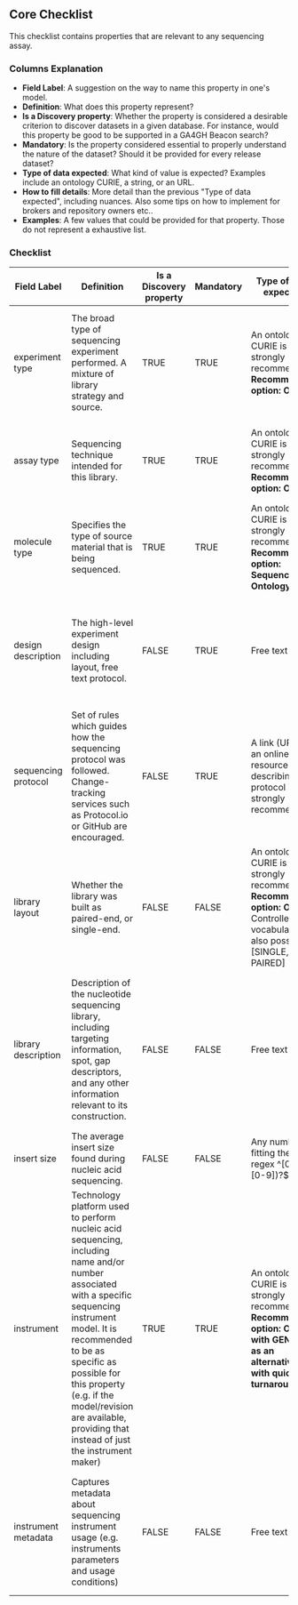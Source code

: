 ## Core Checklist

This checklist contains properties that are relevant to any sequencing assay.


### Columns Explanation

* **Field Label**: A suggestion on the way to name this property in one's model.
* **Definition**: What does this property represent?
* **Is a Discovery property**: Whether the property is considered a desirable criterion to discover datasets in a given database. For instance, would this property be good to be supported in a GA4GH Beacon search?
* **Mandatory**: Is the property considered essential to properly understand the nature of the dataset? Should it be provided for every release dataset?
* **Type of data expected**: What kind of value is expected? Examples include an ontology CURIE, a string, or an URL.
* **How to fill details**: More detail than the previous "Type of data expected", including nuances. Also some tips on how to implement for brokers and repository owners etc..
* **Examples**: A few values that could be provided for that property. Those do not represent a exhaustive list.

### Checklist

| Field Label         | Definition                                                                                                                                                                                                                                                                                                          | Is a Discovery property | Mandatory | Type of data expected                                                                                                           | How to fill details                                                                                                                                                  | Examples                                                                                                                                                                                                                                                                                                                                                                                                                                                                                                                                                                                            |
|---------------------|---------------------------------------------------------------------------------------------------------------------------------------------------------------------------------------------------------------------------------------------------------------------------------------------------------------------|-------------------------|-----------|---------------------------------------------------------------------------------------------------------------------------------|----------------------------------------------------------------------------------------------------------------------------------------------------------------------|-----------------------------------------------------------------------------------------------------------------------------------------------------------------------------------------------------------------------------------------------------------------------------------------------------------------------------------------------------------------------------------------------------------------------------------------------------------------------------------------------------------------------------------------------------------------------------------------------------|
| experiment type     | The broad type of sequencing experiment performed. A mixture of library strategy and source.                                                                                                                                                                                                                        | TRUE                    | TRUE      | An ontology CURIE is strongly recommended. **Recommended option: OBI**                                                          | The *broad* experiment type, cf. assay type the *finer* granularity. If an implementer can assure an **assay type** is an ontology, this ought to be determined.     | **OBI:0000626** [DNA sequencing assay]<br>**OBI:0001177** [RNA sequencing assay]                                                                                                                                                                                                                                                                                                                                                                                                                                                                                                                    |
| assay type          | Sequencing technique intended for this library.                                                                                                                                                                                                                                                                     | TRUE                    | TRUE      | An ontology CURIE is strongly recommended. **Recommended option: OBI**                                                          | Enter the *finest* granularity. cf. the *broader* **experiment type**.                                                                                               | **OBI:0002117** [whole genome sequencing assay]<br>**OBI:0002118** [exome sequencing assay]<br>**OBI:0001922** [microRNA profiling by high throughput sequencing assay]<br>**OBI:0002764** [single-cell ATAC-seq]<br>**OBI:0002440** [Hi-C assay]                                                                                                                                                                                                                                                                                                                                                   |
| molecule type       | Specifies the type of source material that is being sequenced.                                                                                                                                                                                                                                                      | TRUE                    | TRUE      | An ontology CURIE is strongly recommended. **Recommended option: Sequence Ontology (SO)**                                       |                                                                                                                                                                      | **SO:0000991** [genomic_DNA]<br>**SO:0000234** [mRNA]<br>**SO:0001877** [lncRNA]                                                                                                                                                                                                                                                                                                                                                                                                                                                                                                                    |
| design description  | The high-level experiment design including layout, free text protocol.                                                                                                                                                                                                                                              | FALSE                   | TRUE      | Free text field                                                                                                                 | This can be quite freeform                                                                                                                                           | This study involves whole-genome sequencing of 100 human samples to identify genetic variants associated with cardiovascular diseases. The sequencing was performed using Illumina NovaSeq 6000, generating 150 bp paired-end reads with an average coverage of 30x. The data will be used to perform genome-wide association studies (GWAS) and identify potential biomarkers for early diagnosis and treatment.                                                                                                                                                                                   |
| sequencing protocol | Set of rules which guides how the sequencing protocol was followed. Change-tracking services such as Protocol.io or GitHub are encouraged.                                                                                                                                                                          | FALSE                   | TRUE      | A link (URL) to an online resource describing the protocol is strongly recommended.                                             | A URL only. Free text should be added in design_description instead of here.                                                                                         | https://www.protocols.io/view/environmental-dna-edna-metabarcoding-protocol-for-rm7vzy3q2lx1/v1                                                                                                                                                                                                                                                                                                                                                                                                                                                                                                     |
| library layout      | Whether the library was built as paired-end, or single-end.                                                                                                                                                                                                                                                         | FALSE                   | FALSE     | An ontology CURIE is strongly recommended. **Recommended option: OBI**  Controlled vocabulary also possible: [SINGLE, PAIRED]   |                                                                                                                                                                      | **OBI:0000722** [paired-end library]<br>**OBI:0000736** [single fragment library]                                                                                                                                                                                                                                                                                                                                                                                                                                                                                                                   |
| library description | Description of the nucleotide sequencing library, including targeting information, spot, gap descriptors, and any other information relevant to its construction.                                                                                                                                                   | FALSE                   | FALSE     | Free text field                                                                                                                 | This is just for the library, the broader information should be in **design description**                                                                            | Whole-genome sequencing libraries were prepared using the TruSeq DNA PCR-Free Library Prep Kit (Illumina, San Diego, CA, USA) following the manufacturer's instructions. Briefly, 1 µg of genomic DNA was fragmented to an average size of 350 bp using a Covaris S2 sonicator. The fragmented DNA was then end-repaired, A-tailed, and ligated with Illumina adapters. The ligated products were purified using AMPure XP beads and quantified using a Qubit fluorometer. The final libraries were assessed for quality and quantity using an Agilent 2100 Bioanalyzer and qPCR before sequencing. |
| insert size         | The average insert size found during nucleic acid sequencing.                                                                                                                                                                                                                                                       | FALSE                   | FALSE     | Any number fitting the regex ^\[0-9\](.\[0-9\])?$                                                                               | Please so enter if applicable for your experiment type                                                                                                               | 350                                                                                                                                                                                                                                                                                                                                                                                                                                                                                                                                                                                                 |
| instrument          | Technology platform used to perform nucleic acid sequencing, including name and/or number associated with a specific sequencing instrument model. It is recommended to be as specific as possible for this property (e.g. if the model/revision are available, providing that instead of just the instrument maker) | TRUE                    | TRUE      | An ontology CURIE is strongly recommended. **Recommended option: OBI, with GENEPIO as an alternative with quicker turnaround.** | Make sure that you use an ontology terms as the platform is deterimined from this.                                                                                   | **OBI:0002752** [Oxford Nanopore PromethION]<br>**OBI:0000759** [Illumina]<br>**OBI:0002630** [Illumina NovaSeq 6000]<br>**OBI:0002012** [PacBio RS II]<br/>                                                                                                                                                                                                                                                                                                                                                                                                                                        |
| instrument metadata | Captures metadata about sequencing instrument usage (e.g. instruments parameters and usage conditions)                                                                                                                                                                                                              | FALSE                   | FALSE     | Free text field                                                                                                                 | Please enter if you have this data, then add it as it increases the reusability. Implementers may wish to structure the input to make it more computational parsable | An S4 flow cell was used on the instrument, operated under standard conditions with a run temperature of 20°C and a humidity level of 50%. The instrument was calibrated before the run using the manufacturer's recommended protocols, and routine maintenance was performed to ensure optimal performance.                                                                                                                                                                                                                                                                                        |
